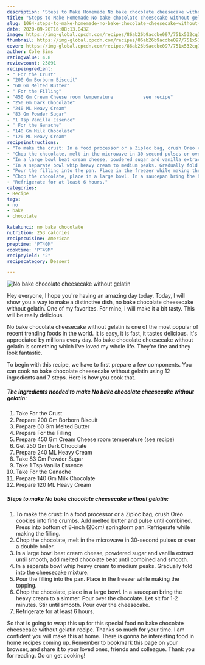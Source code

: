 ```yaml
---
description: "Steps to Make Homemade No bake chocolate cheesecake without gelatin"
title: "Steps to Make Homemade No bake chocolate cheesecake without gelatin"
slug: 1064-steps-to-make-homemade-no-bake-chocolate-cheesecake-without-gelatin
date: 2020-09-26T16:08:13.043Z
image: https://img-global.cpcdn.com/recipes/86ab26b9acdbe097/751x532cq70/no-bake-chocolate-cheesecake-without-gelatin-recipe-main-photo.jpg
thumbnail: https://img-global.cpcdn.com/recipes/86ab26b9acdbe097/751x532cq70/no-bake-chocolate-cheesecake-without-gelatin-recipe-main-photo.jpg
cover: https://img-global.cpcdn.com/recipes/86ab26b9acdbe097/751x532cq70/no-bake-chocolate-cheesecake-without-gelatin-recipe-main-photo.jpg
author: Cole Sims
ratingvalue: 4.8
reviewcount: 23891
recipeingredient:
- " For the Crust"
- "200 Gm Borborn Biscuit"
- "60 Gm Melted Butter"
- " For the Filling"
- "450 Gm Cream Cheese room temperature           see recipe"
- "250 Gm Dark Chocolate"
- "240 ML Heavy Cream"
- "83 Gm Powder Sugar"
- "1 Tsp Vanilla Essence"
- " For the Ganache"
- "140 Gm Milk Chocolate"
- "120 ML Heavy Cream"
recipeinstructions:
- "To make the crust: In a food processor or a Ziploc bag, crush Oreo cookies into fine crumbs. Add melted butter and pulse until combined. Press into bottom of 8-inch (20cm) springform pan. Refrigerate while making the filling."
- "Chop the chocolate, melt in the microwave in 30-second pulses or over a double boiler."
- "In a large bowl beat cream cheese, powdered sugar and vanilla extract until smooth, add melted chocolate beat until combined and smooth."
- "In a separate bowl whip heavy cream to medium peaks. Gradually fold into the cheesecake mixture."
- "Pour the filling into the pan. Place in the freezer while making the topping."
- "Chop the chocolate, place in a large bowl. In a saucepan bring the heavy cream to a simmer. Pour over the chocolate. Let sit for 1-2 minutes. Stir until smooth. Pour over the cheesecake."
- "Refrigerate for at least 6 hours."
categories:
- Recipe
tags:
- no
- bake
- chocolate

katakunci: no bake chocolate 
nutrition: 253 calories
recipecuisine: American
preptime: "PT40M"
cooktime: "PT49M"
recipeyield: "2"
recipecategory: Dessert

---
```



![No bake chocolate cheesecake without gelatin](https://img-global.cpcdn.com/recipes/86ab26b9acdbe097/751x532cq70/no-bake-chocolate-cheesecake-without-gelatin-recipe-main-photo.jpg)

Hey everyone, I hope you're having an amazing day today. Today, I will show you a way to make a distinctive dish, no bake chocolate cheesecake without gelatin. One of my favorites. For mine, I will make it a bit tasty. This will be really delicious.



No bake chocolate cheesecake without gelatin is one of the most popular of recent trending foods in the world. It is easy, it is fast, it tastes delicious. It's appreciated by millions every day. No bake chocolate cheesecake without gelatin is something which I've loved my whole life. They're fine and they look fantastic.


To begin with this recipe, we have to first prepare a few components. You can cook no bake chocolate cheesecake without gelatin using 12 ingredients and 7 steps. Here is how you cook that.

<!--inarticleads1-->

##### The ingredients needed to make No bake chocolate cheesecake without gelatin:

1. Take  For the Crust
1. Prepare 200 Gm Borborn Biscuit
1. Prepare 60 Gm Melted Butter
1. Prepare  For the Filling
1. Prepare 450 Gm Cream Cheese room temperature           (see recipe)
1. Get 250 Gm Dark Chocolate
1. Prepare 240 ML Heavy Cream
1. Take 83 Gm Powder Sugar
1. Take 1 Tsp Vanilla Essence
1. Take  For the Ganache
1. Prepare 140 Gm Milk Chocolate
1. Prepare 120 ML Heavy Cream




<!--inarticleads2-->

##### Steps to make No bake chocolate cheesecake without gelatin:

1. To make the crust: In a food processor or a Ziploc bag, crush Oreo cookies into fine crumbs. Add melted butter and pulse until combined. Press into bottom of 8-inch (20cm) springform pan. Refrigerate while making the filling.
1. Chop the chocolate, melt in the microwave in 30-second pulses or over a double boiler.
1. In a large bowl beat cream cheese, powdered sugar and vanilla extract until smooth, add melted chocolate beat until combined and smooth.
1. In a separate bowl whip heavy cream to medium peaks. Gradually fold into the cheesecake mixture.
1. Pour the filling into the pan. Place in the freezer while making the topping.
1. Chop the chocolate, place in a large bowl. In a saucepan bring the heavy cream to a simmer. Pour over the chocolate. Let sit for 1-2 minutes. Stir until smooth. Pour over the cheesecake.
1. Refrigerate for at least 6 hours.




So that is going to wrap this up for this special food no bake chocolate cheesecake without gelatin recipe. Thanks so much for your time. I am confident you will make this at home. There is gonna be interesting food in home recipes coming up. Remember to bookmark this page on your browser, and share it to your loved ones, friends and colleague. Thank you for reading. Go on get cooking!
